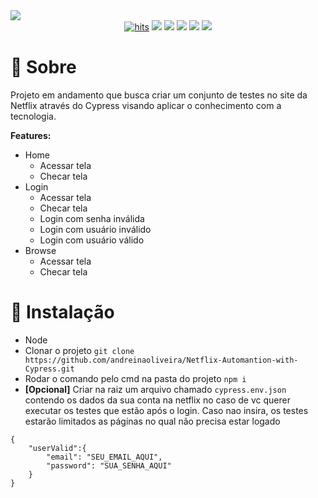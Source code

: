 <img src="https://user-images.githubusercontent.com/51168329/213314943-327e7274-cd6a-4561-9bf0-0ab10975a43d.png">
<div align="center">
  <a href="https://github.com/andreinaoliveira/Netflix-Automantion-with-Cypress"><img alt="hits" src="https://hits.sh/github.com/andreinaoliveira/Netflix-Automantion-with-Cypress.svg"/></a>
  <a href="https://github.com/andreinaoliveira/Netflix-Automantion-with-Cypress/graphs/commit-activity"><img src="https://img.shields.io/github/last-commit/andreinaoliveira/netflix-automantion-with-cypress"></a>
  <a href="https://github.com/andreinaoliveira/Netflix-Automantion-with-Cypress"><img src="https://img.shields.io/badge/status-In%20Progress-yellow"></a>
  <a href="https://github.com/andreinaoliveira/Netflix-Automantion-with-Cypress/stargazers"><img src="https://img.shields.io/github/stars/andreinaoliveira/Netflix-Automantion-with-Cypress?style=social"></a>
  <a href="https://github.com/andreinaoliveira/Netflix-Automantion-with-Cypress/network/members"><img src="https://img.shields.io/github/forks/andreinaoliveira/Netflix-Automantion-with-Cypress?style=social"></a>
  <a href="https://github.com/andreinaoliveira"><img src="https://img.shields.io/github/followers/andreinaoliveira?style=social"></a>
</div>

# 💬 Sobre
Projeto em andamento que busca criar um conjunto de testes no site da Netflix através do Cypress visando aplicar o conhecimento com a tecnologia.

<b>Features:</b>
- Home
  - Acessar tela 
  - Checar tela 
- Login
  - Acessar tela 
  - Checar tela 
  - Login com senha inválida
  - Login com  usuário inválido
  - Login com usuário válido
- Browse
  - Acessar tela
  - Checar tela
  
# 💾 Instalação
- Node
- Clonar o projeto ```git clone https://github.com/andreinaoliveira/Netflix-Automantion-with-Cypress.git```
- Rodar o comando pelo cmd na pasta do projeto ```npm i```
- <b>[Opcional]</b> Criar na raiz um arquivo chamado ```cypress.env.json``` contendo os dados da sua conta na netflix no caso de vc querer executar os testes que estão após o login. Caso nao insira, os testes estarão limitados as páginas no qual não precisa estar logado 
```
{
    "userValid":{
        "email": "SEU_EMAIL_AQUI",
        "password": "SUA_SENHA_AQUI"
    }
}
```
